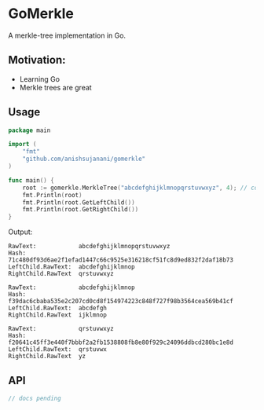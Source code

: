 # GoMerkle
A merkle-tree implementation in Go.

## Motivation:
- Learning Go
- Merkle trees are great

## Usage 
``` go
package main

import (
	"fmt"
	"github.com/anishsujanani/gomerkle"
)

func main() {
	root := gomerkle.MerkleTree("abcdefghijklmnopqrstuvwxyz", 4); // content, leaf size
	fmt.Println(root)
	fmt.Println(root.GetLeftChild())
	fmt.Println(root.GetRightChild())
}
```
Output:
```
RawText:		    abcdefghijklmnopqrstuvwxyz  
Hash:			    71c480df93d6ae2f1efad1447c66c9525e316218cf51fc8d9ed832f2daf18b73  
LeftChild.RawText:	abcdefghijklmnop  
RightChild.RawText	qrstuvwxyz  
  
RawText:		    abcdefghijklmnop  
Hash:			    f39dac6cbaba535e2c207cd0cd8f154974223c848f727f98b3564cea569b41cf  
LeftChild.RawText:	abcdefgh  
RightChild.RawText	ijklmnop  

RawText:		    qrstuvwxyz  
Hash:			    f20641c45ff3e440f7bbbf2a2fb1538808fb8e80f929c24096ddbcd280bc1e8d  
LeftChild.RawText:	qrstuvwx  
RightChild.RawText	yz  
```

## API
```go
// docs pending
```
